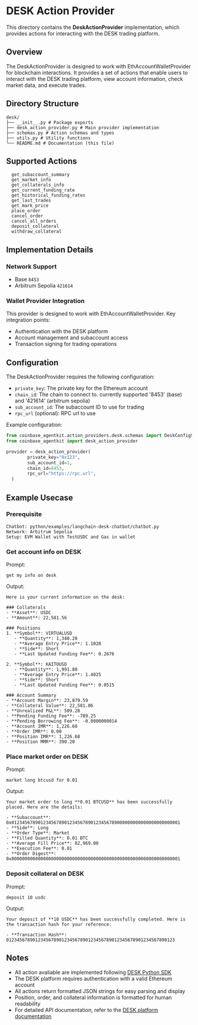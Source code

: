 # DESK Action Provider

This directory contains the **DeskActionProvider** implementation, which provides actions for interacting with the DESK trading platform.

## Overview

The DeskActionProvider is designed to work with EthAccountWalletProvider for blockchain interactions. It provides a set of actions that enable users to interact with the DESK trading platform, view account information, check market data, and execute trades.

## Directory Structure

```
desk/
├── __init__.py # Package exports
├── desk_action_provider.py # Main provider implementation
├── schemas.py # Action schemas and types
├── utils.py # Utility functions
└── README.md # Documentation (this file)

```

## Supported Actions
```
  get_subaccount_summary
  get_market_info
  get_collaterals_info
  get_current_funding_rate
  get_historical_funding_rates
  get_last_trades
  get_mark_price
  place_order
  cancel_order
  cancel_all_orders
  deposit_collateral
  withdraw_collateral
```


## Implementation Details

### Network Support
- Base `8453`
- Arbitrum Sepolia `421614`

### Wallet Provider Integration
This provider is designed to work with EthAccountWalletProvider. Key integration points:
- Authentication with the DESK platform
- Account management and subaccount access
- Transaction signing for trading operations

## Configuration

The DeskActionProvider requires the following configuration:
- `private_key`: The private key for the Ethereum account
- `chain_id`: The chain to connect to. currently supported '8453' (base) and '421614' (arbitrum sepolia)
- `sub_account_id`: The subaccount ID to use for trading
- `rpc_url` (optional): RPC url to use

Example configuration:
```python
from coinbase_agentkit.action_providers.desk.schemas import DeskConfigSchema
from coinbase_agentkit import desk_action_provider

provider = desk_action_provider(
        private_key="0x123",
        sub_account_id=1,
        chain_id=8453,
        rpc_url="https://rpc.url",
  )
```

## Example Usecase
### Prerequisite
```
Chatbot: python/examples/langchain-desk-chatbot/chatbot.py
Network: Arbitrum Sepolia
Setup: EVM Wallet with TestUSDC and Gas in wallet
```

### Get account info on DESK
Prompt: 
```
get my info on desk
```

Output:
```
Here is your current information on the desk:

### Collaterals
- **Asset**: USDC
- **Amount**: 22,581.56

### Positions
1. **Symbol**: VIRTUALUSD
   - **Quantity**: 1,340.20
   - **Average Entry Price**: 1.1028
   - **Side**: Short
   - **Last Updated Funding Fee**: 0.2676

2. **Symbol**: KAITOUSD
   - **Quantity**: 1,991.80
   - **Average Entry Price**: 1.4025
   - **Side**: Short
   - **Last Updated Funding Fee**: 0.0515

### Account Summary
- **Account Margin**: 23,879.59
- **Collateral Value**: 22,581.06
- **Unrealized P&L**: 509.28
- **Pending Funding Fee**: -789.25
- **Pending Borrowing Fee**: -0.0000000014
- **Account IMR**: 1,226.68
- **Order IMR**: 0.00
- **Position IMR**: 1,226.68
- **Position MMR**: 390.20
```

### Place market order on DESK
Prompt: 
```
market long btcusd for 0.01
```

Output:
```
Your market order to long **0.01 BTCUSD** has been successfully placed. Here are the details:

- **Subaccount**: 0x0123456789012345678901234567890123456789000000000000000000000001
- **Side**: Long
- **Order Type**: Market
- **Filled Quantity**: 0.01 BTC
- **Average Fill Price**: 82,969.00
- **Execution Fee**: 0.01
- **Order Digest**: 0x0000000000000000000000000000000000000000000000000000000000000001
```

### Deposit collateral on DESK
Prompt: 
```
deposit 10 usdc
```


Output:
```
Your deposit of **10 USDC** has been successfully completed. Here is the transaction hash for your reference:

- **Transaction Hash**: 0123456789012345678901234567890123456789012345678901234567890123
```

## Notes
- All action avaliable are implemented following [DESK Python SDK](https://github.com/TradeOnDESK/desk-python-sdk/blob/main/README.md)
- The DESK platform requires authentication with a valid Ethereum account
- All actions return formatted JSON strings for easy parsing and display
- Position, order, and collateral information is formatted for human readability
- For detailed API documentation, refer to the [DESK platform documentation](https://docs.desk.exchange/)
